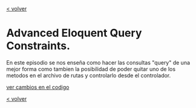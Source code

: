 [< volver](../../README.md)
# Advanced Eloquent Query Constraints.

En este episodio se nos enseña como hacer las consultas "query" de una mejor forma como tambien la posibilidad de poder quitar uno de los metodos en el archivo de rutas y controlarlo desde el controlador.

[ver cambios en el codigo](https://github.com/wilberthRA/Proyecto-1-Software-Libre/commit/d707e5ac67653f43e65889ff62a3c09b150f7f7b)

[< volver](../../README.md)